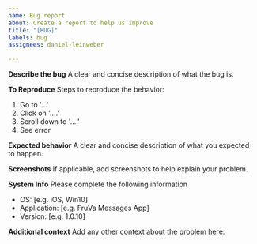 ```yaml
---
name: Bug report
about: Create a report to help us improve
title: "[BUG]"
labels: bug
assignees: daniel-leinweber

---
```


**Describe the bug**
A clear and concise description of what the bug is.

**To Reproduce**
Steps to reproduce the behavior:
1. Go to '...'
2. Click on '....'
3. Scroll down to '....'
4. See error

**Expected behavior**
A clear and concise description of what you expected to happen.

**Screenshots**
If applicable, add screenshots to help explain your problem.

**System Info**
Please complete the following information
 - OS: [e.g. iOS, Win10]
 - Application: [e.g. FruVa Messages App]
 - Version: [e.g. 1.0.10]

**Additional context**
Add any other context about the problem here.
